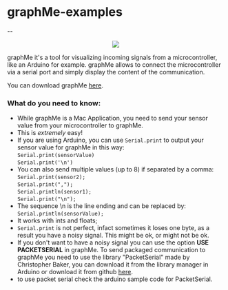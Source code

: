 # graphMe-examples
--
<div style="text-align:center">
<img  src="http://www.pierdr.com/img/icon-graphMe.png"></img>
</div>

graphMe it's a tool for visualizing incoming signals from a microcontroller, like an Arduino for example. graphMe allows to connect the microcontroller via a serial port and simply display the content of the communication.

You can download graphMe [here](https://itunes.apple.com/it/app/graphme/id1186285408?l=en&mt=12).

### What do you need to know:
- While graphMe is a Mac Application, you need to send your sensor value from your microcontroller to graphMe. 
- This is _extremely_ easy!
- If you are using Arduino, you can use `Serial.print` to output your sensor value for graphMe in this way:<br>
`Serial.print(sensorValue)`<br>
`Serial.print('\n')`
- You can also send multiple values (up to 8) if separated by a comma:<br>
`Serial.print(sensor2);`<br>
  `Serial.print(",");`<br>
  `Serial.println(sensor1);`<br>
  `Serial.print("\n");`
- The sequence \n is the line ending and can be replaced by:
`Serial.println(sensorValue);`
- It works with ints and floats;
- `Serial.print` is not perfect, infact sometimes it loses one byte, as a result you have a noisy signal. This might be ok, or might not be ok.
- If you don't want to have a noisy signal you can use the option __USE PACKETSERIAL__ in graphMe. To send packaged communication to graphMe you need to use the library "PacketSerial" made by Christopher Baker, you can download it from the library manager in Arduino or download it from github [here](https://github.com/bakercp/PacketSerial).
- to use packet serial check the arduino sample code for PacketSerial.
  


